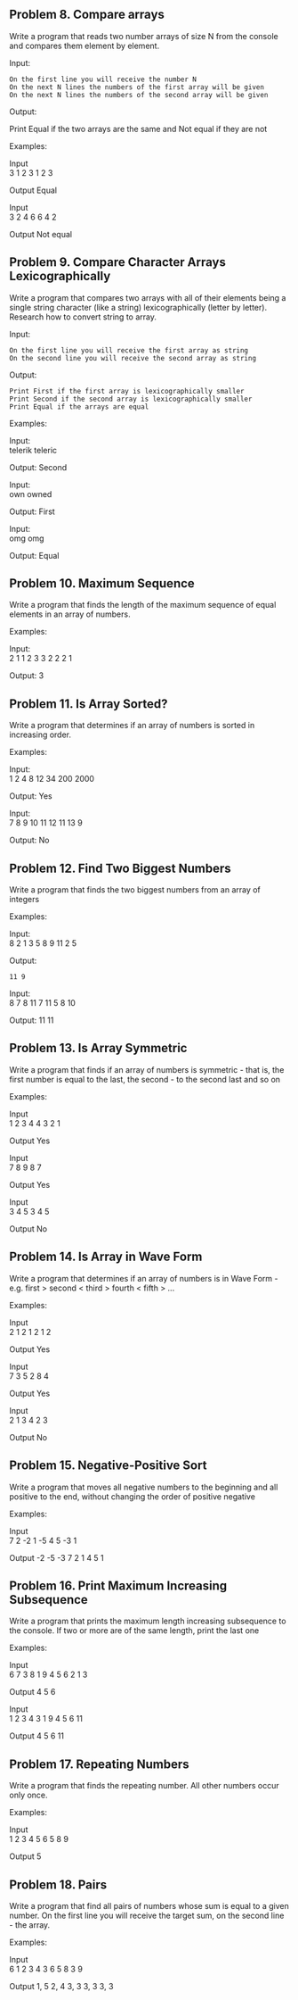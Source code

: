 ## Problem 8. Compare arrays

Write a program that reads two number arrays of size N from the console and compares them element by element.


Input:

    On the first line you will receive the number N
    On the next N lines the numbers of the first array will be given
    On the next N lines the numbers of the second array will be given


Output:

Print Equal if the two arrays are the same and Not equal if they are not


Examples:


Input           	
3
1
2
3
1
2
3 	

Output
Equal

Input           	
3
2
4
6
6
4
2 	

Output
Not equal





## Problem 9. Compare Character Arrays Lexicographically

Write a program that compares two arrays with all of their elements being a single string character (like a string) lexicographically (letter by letter). Research how to convert string to array.


Input:

    On the first line you will receive the first array as string
    On the second line you will receive the second array as string


Output:

    Print First if the first array is lexicographically smaller
    Print Second if the second array is lexicographically smaller
    Print Equal if the arrays are equal


Examples:


Input:          	
telerik
teleric 	

Output: 
Second


Input:           	
own
owned 	

Output:
First


Input:           	
omg
omg 	

Output:
Equal

## Problem 10. Maximum Sequence

Write a program that finds the length of the maximum sequence of equal elements in an array of numbers.


Examples:


Input:                               	
	2 1 1 2 3 3 2 2 2 1 	

Output:
	3


## Problem 11. Is Array Sorted?

Write a program that determines if an array of numbers is sorted in increasing order.


Examples:


Input:                                          	
	1 2 4 8 12 34 200 2000 	

Output:	Yes

Input:                                         	
	7 8 9 10 11 12 11 13 9 	

Output:
	No


## Problem 12. Find Two Biggest Numbers

Write a program that finds the two biggest numbers from an array of integers


Examples:


Input:                                   	
	8 2 1 3 5 8 9 11 2 5 	

Output:

	11 9

Input:                                   	
	8 7 8 11 7 11 5 8 10 	

Output:
	11 11

## Problem 13. Is Array Symmetric

Write a program that finds if an array of numbers is symmetric - that is, the first number is equal to the last, the second - to the second last and so on


Examples:


Input                       	
1 2 3 4 4 3 2 1 	

Output
Yes

Input                       	
7 8 9 8 7 	

Output
Yes

Input                       	
3 4 5 3 4 5 	

Output
No


## Problem 14. Is Array in Wave Form

Write a program that determines if an array of numbers is in Wave Form -
e.g. first > second < third > fourth < fifth > ...


Examples:


Input               	
2 1 2 1 2 1 2 	

Output
Yes

Input               	
7 3 5 2 8 4 	

Output
Yes

Input               	
2 1 3 4 2 3 	

Output
No


## Problem 15. Negative-Positive Sort

Write a program that moves all negative numbers to the beginning and all positive to the end, without changing the order of positive negative


Examples:


Input                                       	
7 2 -2 1 -5 4 5 -3 1 	

Output
-2 -5 -3 7 2 1 4 5 1



## Problem 16. Print Maximum Increasing Subsequence

Write a program that prints the maximum length increasing subsequence to the console. If two or more are of the same length, print the last one


Examples:


Input                                           	
6 7 3 8 1 9 4 5 6 2 1 3 	

Output
4 5 6

Input                                           	
1 2 3 4 3 1 9 4 5 6 11 	

Output
4 5 6 11

## Problem 17. Repeating Numbers

Write a program that finds the repeating number. All other numbers occur only once.


Examples:


Input                             	
1 2 3 4 5 6 5 8 9 	

Output
5



## Problem 18. Pairs

Write a program that find all pairs of numbers whose sum is equal to a given number. On the first line you will receive the target sum, on the second line - the array.


Examples:


Input                             	
6
1 2 3 4 3 6 5 8 3 9 	


Output
1, 5
2, 4
3, 3
3, 3
3, 3